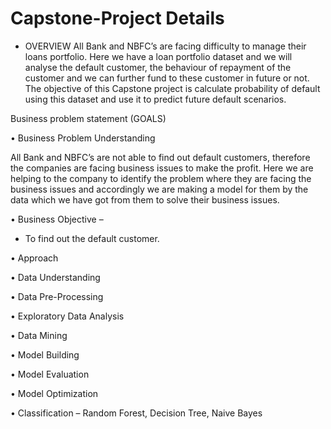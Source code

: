 # Capstone-Project Details

* OVERVIEW 
All Bank and NBFC’s are facing difficulty to manage their loans portfolio. Here we have a loan portfolio dataset and we will analyse the default customer, the behaviour of repayment of the customer and we can further fund to these customer in future or not.
The objective of this Capstone project is calculate probability of default using this dataset and use it to predict future default scenarios.

Business problem statement (GOALS)

•	Business Problem Understanding

All Bank and NBFC’s are not able to find out default customers, therefore the companies are facing business issues to make the profit. Here we are helping to the company to identify the problem where they are facing the business issues and accordingly we are making a model for them by the data which we have got from them to solve their business issues.

•	Business Objective –

* To find out the default customer.

•	Approach

•	Data Understanding

•	Data Pre-Processing

•	Exploratory Data Analysis

•	Data Mining

•	Model Building

•	Model Evaluation

•	Model Optimization

•	Classification – Random Forest, Decision Tree, Naive Bayes
